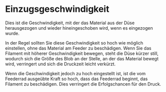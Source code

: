 Einzugsgeschwindigkeit
====
Dies ist die Geschwindigkeit, mit der das Material aus der Düse herausgezogen und wieder hineingeschoben wird, wenn es eingezogen wurde.

In der Regel sollten Sie diese Geschwindigkeit so hoch wie möglich einstellen, ohne das Material am Feeder zu beschädigen. Wenn Sie das Filament mit höherer Geschwindigkeit bewegen, steht die Düse kürzer still, wodurch sich die Größe des Blob an der Stelle, an der das Material bewegt wird, verringert und sich die Druckzeit leicht verkürzt.


Wenn die Geschwindigkeit jedoch zu hoch eingestellt ist, ist die vom Feederrad ausgeübte Kraft so hoch, dass das Feederrad beginnt, das Filament zu beschädigen. Dies verringert die Erfolgschancen für den Druck.